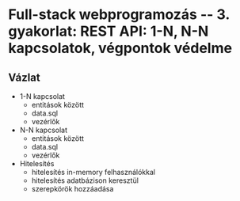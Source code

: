 # Full-stack webprogramozás -- 3. gyakorlat: REST API: 1-N, N-N kapcsolatok, végpontok védelme

## Vázlat

- 1-N kapcsolat
  + entitások között
  + data.sql
  + vezérlők
- N-N kapcsolat
  + entitások között
  + data.sql
  + vezérlők
- Hitelesítés
  + hitelesítés in-memory felhasználókkal
  + hitelesítés adatbázison keresztül
  + szerepkörök hozzáadása


